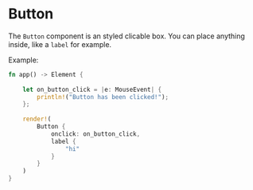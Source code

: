 # Button

The `Button` component is an styled clicable box. You can place anything inside, like a `label` for example.

Example:

```rust
fn app() -> Element {
	
	let on_button_click = |e: MouseEvent| {
		println!("Button has been clicked!");
	};
	
	render!(
		Button {
			onclick: on_button_click,
			label {
				"hi"
			}
		}
	)
}
```
